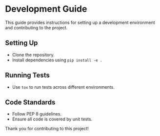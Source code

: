 # Development Guide

This guide provides instructions for setting up a development environment and contributing to the project.

## Setting Up
- Clone the repository.
- Install dependencies using `pip install -e .`

## Running Tests
- Use `tox` to run tests across different environments.

## Code Standards
- Follow PEP 8 guidelines.
- Ensure all code is covered by unit tests.

Thank you for contributing to this project!
